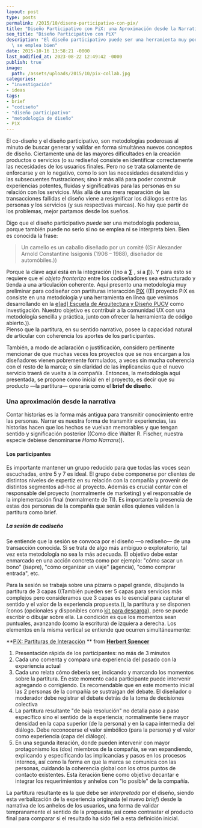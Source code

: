 ```yaml
---
layout: post
type: posts
permalink: /2015/10/diseno-participativo-con-pix/
title: "Diseño Participativo con PiX: una Aproximación desde la Narrativa"
seo_title: "Diseño Participativo con PiX"
description: "El diseño participativo puede ser una herramienta muy poderosa si\
  \ se emplea bien"
date: 2015-10-16 13:58:21 -0000
last_modified_at: 2023-08-22 12:49:42 -0000
publish: true
image:
  path: /assets/uploads/2015/10/pix-collab.jpg
categories:
- "investigación"
- ideas
tags:
- brief
- "codiseño"
- "diseño participativo"
- "metodología de diseño"
- PiX
---
```

El co-diseño y el diseño participativo, son metodologías poderosas al minuto de buscar generar y validar en forma simultánea nuevos conceptos de diseño. Ciertamente una de las mayores dificultades en la creación productos o servicios (o su rediseño) consiste en identificar correctamente las necesidades de los usuarios finales. Pero no se trata solamente de enforcarse y en lo negativo, como lo son las necesidades desatendidas y las subsecuentes frustraciones; sino ir más allá para poder construir experiencias potentes, fluidas y significativas para las personas en su relación con los servicios. Más allá de una mera reparación de las transacciones fallidas el diseño viene a resignificar los diálogos entre las personas y los servicios (y sus respectivas marcas). No hay que partir de los problemas, mejor partamos desde los sueños.

Digo que el diseño participativo _puede_ ser una metodología poderosa, porque también puede no serlo si no se emplea ni se interpreta bien. Bien es conocida la frase:

> Un camello es un caballo diseñado por un comité ((Sir Alexander Arnold Constantine Issigonis (1906 – 1988), diseñador de automóbiles.))

Porque la clave aquí está en la integración ((no a **∑** , sí a **∫**)). Y para esto se requiere que el _objeto fronterizo_ entre los codiseñadores sea estructurado y tienda a una articulación coherente. Aquí presento una metodología muy preliminar para codiseñar con partituras interacción [PiX](http://eadpucv.github.io/pix) ((El proyecto PiX es consiste en una metodología y una herramienta en línea que venimos desarrollando en la [e[ad] Escuela de Arquitectura y Diseño PUCV](http://ead.pucv.cl/) como investigación. Nuestro objetivo es contribuir a la comunidad UX con una metodología sencilla y práctica, junto con ofrecer la herramienta de código abierto.)).  
Pienso que la partitura, en su sentido narrativo, posee la capacidad natural de articular con coherencia los aportes de los participantes.

También, a modo de aclaración o justificación, considero pertinente mencionar de que muchas veces los proyectos que se nos encargan a los diseñadores vienen pobremente formulados, a veces sin mucha coherencia con el resto de la marca; o sin claridad de las implicancias que el nuevo servicio traerá de vuelta a la compañía. Entonces, la metodología aquí presentada, se propone como inicial en el proyecto, es decir que su producto —la partitura— operaría como el **brief de diseño**.

### Una aproximación desde la narrativa

Contar historias es la forma más antigua para transmitir conocimiento entre las personas. Narrar es nuestra forma de transmitir experiencias, las historias hacen que los hechos se vuelvan memorables y que tengan sentido y significación posterior ((Como dice Walter R. Fischer, nuestra especie debiese denominarse _Homo Narrans_)).

#### Los participantes

Es importante mantener un grupo reducido para que todas las voces sean escuchadas, entre 5 y 7 es ideal. El grupo debe componerse por clientes de distintos niveles de expertiz en su relación con la compañía y provenir de distintos segmentos ad-hoc al proyecto. Además es crucial contar con el responsable del proyecto (normalmente de marketing) y el responsable de la implementación final (normalmente de TI). Es importante la presencia de estas dos personas de la compañía que serán ellos quienes validen la partitura como brief.

##### La sesión de codiseño

Se entiende que la sesión se convoca por el diseño —o rediseño— de una transacción conocida. Si se trata de algo más ambiguo o exploratorio, tal vez esta metodología no sea la más adecuada. El objetivo debe estar enmarcado en una acción concreta como por ejemplo: "cómo sacar un bono" (isapre), "cómo organizar un viaje" (agencia), "cómo comprar entrada", etc.

Para la sesión se trabaja sobre una pizarra o papel grande, dibujando la partitura de 3 capas ((También pueden ser 5 capas para servicios más complejos pero consideramos que 3 capas es lo esencial para capturar el sentido y el valor de la experiencia propuesta.)), la partitura y se disponen íconos (opcionales y disponibles como [kit para descarga](http://eadpucv.github.io/pix/downloads/pix-toolkit.pdf)), pero se puede escribir o dibujar sobre ella. La condición es que los momentos sean puntuales, avanzando (como la escritura) de izquiera a derecha. Los elementos en la misma vertical se entiende que ocurren simultáneamente:

**[PiX: Partituras de Interacción](//www.slideshare.net/hspencer/pix-partituras-de-interaccin) ** from **[Herbert Spencer](//www.slideshare.net/hspencer)**

  1. Presentación rápida de los participantes: no más de 3 minutos
  2. Cada uno comenta y compara una experiencia del pasado con la experiencia actual
  3. Cada uno relata cómo debería ser, indicando y marcando los momentos sobre la partitura. En este momento cada participante puede intervenir agregando o corrigiendo. Es recomendable que en este momento inicial las 2 personas de la compañía se sustraigan del debate. El diseñador o moderador debe registrar el debate detrás de la toma de decisiones colectiva
  4. La partitura resultante "de baja resolución" no detalla paso a paso específico sino el sentido de la experiencia; normalmente tiene mayor densidad en la capa superior (de la persona) y en la capa intermedia del diálogo. Debe reconocerse el valor simbólico (para la persona) y el valor como experiencia (capa del diálogo).
  5. En una segunda iteración, donde pueden intervenir con mayor protagonismo los (dos) miembros de la compañía, se van expandiendo, explicando y especificando las implicancias y pasos en los procesos internos, así como la forma en que la marca se comunica con las personas, cuidando la coherencia global con los otros puntos de contacto existentes. Esta iteración tiene como objetivo decantar e integrar los requerimientos y anhelos con "lo posible" de la compañía.

La partitura resultante es la que debe ser _interpretada_ por el diseño, siendo esta verbalización de la experiencia originada (el nuevo _brief_) desde la narrativa de los anhelos de los usuarios, una forma de validar tempranamente el sentido de la propuesta; así como contrastar el producto final para comparar si el resultado ha sido fiel a esta definición inicial.
